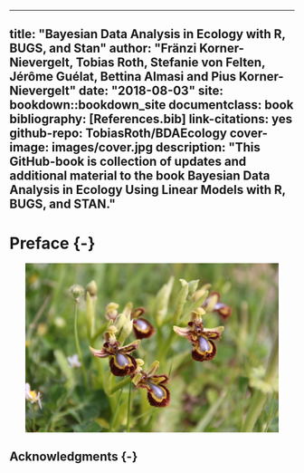 
--- 
title: "Bayesian Data Analysis in Ecology with R, BUGS, and Stan"
author: "Fränzi Korner-Nievergelt, Tobias Roth, Stefanie von Felten, Jérôme Guélat, Bettina Almasi and Pius Korner-Nievergelt"
date: "2018-08-03"
site: bookdown::bookdown_site
documentclass: book
bibliography: [References.bib]
link-citations: yes
github-repo: TobiasRoth/BDAEcology
cover-image: images/cover.jpg
description: "This GitHub-book is collection of updates and additional material to the book Bayesian Data Analysis in Ecology Using Linear Models with R, BUGS, and STAN."
---

# Preface {-}

<a href="https://www.elsevier.com/books/bayesian-data-analysis-in-ecology-using-linear-models-with-r-bugs-and-stan/korner-nievergelt/978-0-12-801370-0" target="_blank"><img src="images/cover.jpg" width="448" style="display: block; margin: auto;" /></a>



## Acknowledgments {-}

